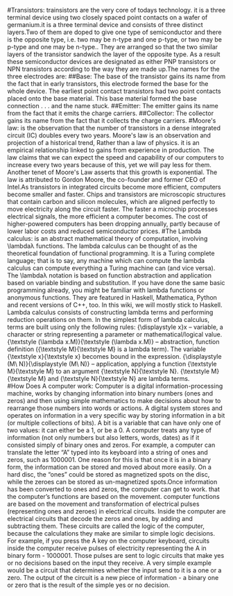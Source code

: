 #Transistors:                                                                                                                                                                                                                                                                                                                                   trainsistors are the very core of todays technology. it is a three terminal device using two closely spaced point contacts on a wafer of germanium.it is a three terminal device and consists of three distinct layers.Two of them are doped to give one type of semiconductor and there is the opposite type, i.e. two may be n-type and one p-type, or two may be p-type and one may be n-type.. They are arranged so that the two similar layers of the transistor sandwich the layer of the opposite type. As a result these semiconductor devices are designated as either PNP transistors or NPN transistors according to the way they are made up.The names for the three electrodes are: ##Base:   The base of the transistor gains its name from the fact that in early transistors, this electrode formed the base for the whole device. The earliest point contact transistors had two point contacts placed onto the base material. This base material formed the base connection . . . and the name stuck.   ##Emitter:               The emitter gains its name from the fact that it emits the charge carriers.   ##Collector:                                                                               The collector gains its name from the fact that it collects the charge carriers.
#Moore's law:                                                                                                                                                           is the observation that the number of transistors in a dense integrated circuit (IC) doubles every two years. Moore's law is an observation and projection of a historical trend, Rather than a law of physics. it is an empirical relationship linked to gains from experience in production.                                          The law claims that we can expect the speed and capability of our computers to increase every two years because of this, yet we will pay less for them. Another tenet of Moore's Law asserts that this growth is exponential. The law is attributed to Gordon Moore, the co-founder and former CEO of Intel.As transistors in integrated circuits become more efficient, computers become smaller and faster. Chips and transistors are microscopic structures that contain carbon and silicon molecules, which are aligned perfectly to move electricity along the circuit faster. The faster a microchip processes electrical signals, the more efficient a computer becomes. The cost of higher-powered computers has been dropping annually, partly because of lower labor costs and reduced semiconductor prices.
#The Lambda calculus:                                                                                                                                                    is an abstract mathematical theory of computation, involving \lambdaλ functions. The lambda calculus can be thought of as the theoretical foundation of functional programming. It is a Turing complete language; that is to say, any machine which can compute the lambda calculus can compute everything a Turing machine can (and vice versa).     The \lambdaλ notation is based on function abstraction and application based on variable binding and substitution. If you have done the same basic programming already, you might be familiar with lambda functions or anonymous functions. They are featured in Haskell, Mathematica, Python and recent versions of C++, too. In this wiki, we will mostly stick to Haskell.                                                                                                                        Lambda calculus consists of constructing lambda terms and performing reduction operations on them. In the simplest form of lambda calculus, terms are built using only the following rules:                                                                                                                                          {\displaystyle x}x – variable, a character or string representing a parameter or mathematical/logical value.                                                    {\textstyle (\lambda x.M)}{\textstyle (\lambda x.M)} – abstraction, function definition ({\textstyle M}{\textstyle M} is a lambda term). The variable {\textstyle x}{\textstyle x} becomes bound in the expression.                                                                                                               {\displaystyle (M\ N)}{\displaystyle (M\ N)} – application, applying a function {\textstyle M}{\textstyle M} to an argument {\textstyle N}{\textstyle N}. {\textstyle M}{\textstyle M} and {\textstyle N}{\textstyle N} are lambda terms.                                                                                                        
#How Does A computer work:                                                                                                                                                Computer is a digital information-processing machine, works by changing information into binary numbers (ones and zeros) and then using simple mathematics to make decisions about how to rearrange those numbers into words or actions. A digital system stores and operates on information in a very specific way by storing information in a bit (or multiple collections of bits). A bit is a variable that can have only one of two values: it can either be a 1, or be a 0.                                    A computer treats any type of information (not only numbers but also letters, words, dates) as if it consisted simply of binary ones and zeros. For example, a computer can translate the letter “A” typed into its keyboard into a string of ones and zeros, such as 1000001. One reason for this is that once it is in a binary form, the information can be stored and moved about more easily. On a hard disc, the “ones” could be stored as magnetized spots on the disc, while the zeroes can be stored as un-magnetized spots.Once information has been converted to ones and zeros, the computer can get to work. that the computer’s functions are based on the movement.                                                                                                                                                       computer functions are based on the movement and transformation of electrical pulses (representing ones and zeroes) in electrical circuits. Inside the computer are electrical circuits that decode the zeros and ones, by adding and subtracting them. These circuits are called the logic of the computer, because the calculations they make are similar to simple logic decisions. For example, if you press the A key on the computer keyboard, circuits inside the computer receive pulses of electricity representing the A in binary form - 1000001. Those pulses are sent to logic circuits that make yes or no decisions based on the input they receive. A very simple example would be a circuit that determines whether the input send to it is a one or a zero. The output of the circuit is a new piece of information - a binary one or zero that is the result of the simple yes or no decision.
